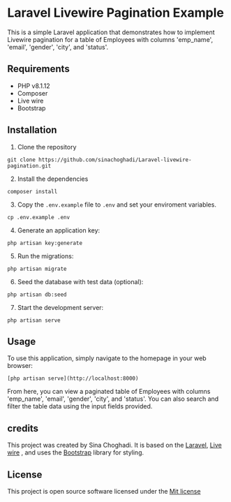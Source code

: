 # Laravel Livewire Pagination Example

This is a simple Laravel application that demonstrates how to implement Livewire pagination for a table of Employees with columns 'emp_name', 'email', 'gender', 'city', and 'status'.

## Requirements
+ PHP v8.1.12
+ Composer
+ Live wire
+ Bootstrap

## Installation
1. Clone the repository

```
git clone https://github.com/sinachoghadi/Laravel-livewire-pagination.git
```

2. Install the dependencies

```
composer install

```

3. Copy the `.env.example` file to `.env` and set your enviroment variables.
   
```
cp .env.example .env
```

4. Generate an application key:

```
php artisan key:generate
```

5. Run the migrations:
   
```
php artisan migrate
```

6. Seed the database with test data (optional):

```
php artisan db:seed
```
7. Start the development server:

```
php artisan serve
```

## Usage
To use this application, simply navigate to the homepage in your web browser:

```
[php artisan serve](http://localhost:8000)
```

From here, you can view a paginated table of Employees with columns 'emp_name', 'email', 'gender', 'city', and 'status'. You can also search and filter the table data using the input fields provided.

## credits
This project was created by Sina Choghadi. It is based on the [Laravel](https://laravel.com/), [Live wire](https://laravel-livewire.com/) , and uses the [Bootstrap](https://getbootstrap.com/) library for styling.

## License
This project is open source software licensed under the [Mit license](https://opensource.org/license/mit/)
